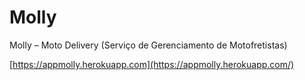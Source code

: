 # Molly
Molly – Moto Delivery (Serviço de Gerenciamento de Motofretistas)

[https://appmolly.herokuapp.com](https://appmolly.herokuapp.com/)
